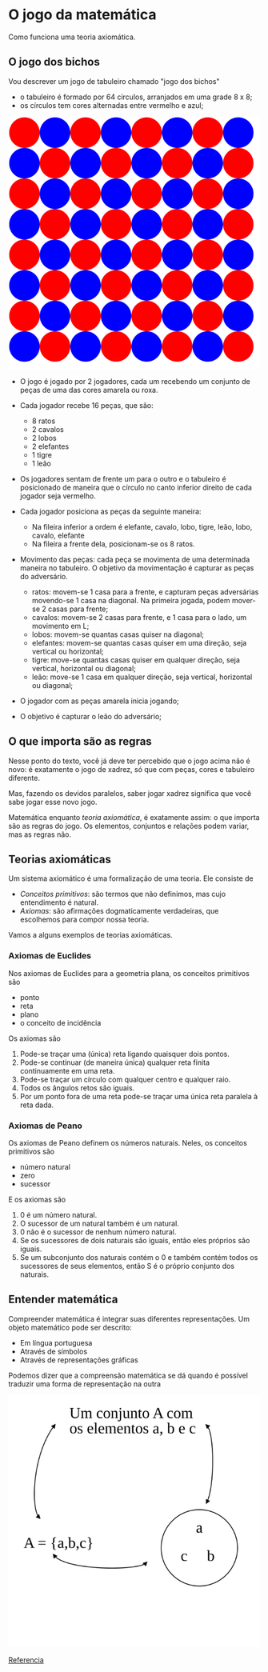 # O jogo da matemática

Como funciona uma teoria axiomática.

## O jogo dos bichos

Vou descrever um jogo de tabuleiro chamado "jogo dos bichos"
- o tabuleiro é formado por 64 círculos, arranjados em uma grade 8 x 8;
- os círculos tem cores alternadas entre vermelho e azul; 

![Tabuleiro do jogo](./img/aula00-img01.svg)

- O jogo é jogado por 2 jogadores, cada um recebendo um conjunto de peças de uma das cores amarela ou roxa. 
- Cada jogador recebe 16 peças, que são:
    - 8 ratos
    - 2 cavalos
    - 2 lobos
    - 2 elefantes
    - 1 tigre
    - 1 leão
- Os jogadores sentam de frente um para o outro e o tabuleiro é posicionado de maneira que o círculo no canto inferior direito de cada jogador seja vermelho.
- Cada jogador posiciona as peças da seguinte maneira:
    - Na fileira inferior a ordem é elefante, cavalo, lobo, tigre, leão, lobo, cavalo, elefante
    - Na fileira a frente dela, posicionam-se os 8 ratos. 

- Movimento das peças: cada peça se movimenta de uma determinada maneira no tabuleiro. O objetivo da movimentação é capturar as peças do adversário. 
    - ratos: movem-se 1 casa para a frente, e capturam peças adversárias movendo-se 1 casa na diagonal. Na primeira jogada, podem mover-se 2 casas para frente;
    - cavalos: movem-se 2 casas para frente, e 1 casa para o lado, um movimento em L;
    - lobos: movem-se quantas casas quiser na diagonal;
    - elefantes: movem-se quantas casas quiser em uma direção, seja vertical ou horizontal;
    - tigre: move-se quantas casas quiser em qualquer direção, seja vertical, horizontal ou diagonal;
    - leão: move-se 1 casa em qualquer direção, seja vertical, horizontal ou diagonal;
- O jogador com as peças amarela inicia jogando;
- O objetivo é capturar o leão do adversário;

## O que importa são as regras

Nesse ponto do texto, você já deve ter percebido que o jogo acima não é novo: é exatamente o jogo de xadrez, só que com peças, cores e tabuleiro diferente.

Mas, fazendo os devidos paralelos, saber jogar xadrez significa que você sabe jogar esse novo jogo.

Matemática enquanto _teoria axiomática_, é exatamente assim: o que importa são as regras do jogo. Os elementos, conjuntos e relações podem variar, mas as regras não.

## Teorias axiomáticas

Um sistema axiomático é uma formalização de uma teoria. Ele consiste de

- _Conceitos primitivos_: são termos que não definimos, mas cujo entendimento é natural. 
- _Axiomas_: são afirmações dogmaticamente verdadeiras, que escolhemos para compor nossa teoria. 

Vamos a alguns exemplos de teorias axiomáticas.

### Axiomas de Euclides

Nos axiomas de Euclides para a geometria plana, os conceitos primitivos são

- ponto
- reta
- plano
- o conceito de incidência

Os axiomas são

1. Pode-se traçar uma (única) reta ligando quaisquer dois pontos.
2. Pode-se continuar (de maneira única) qualquer reta finita continuamente em
uma reta.
3. Pode-se traçar um círculo com qualquer centro e qualquer raio.
4. Todos os ângulos retos são iguais. 
5. Por um ponto fora de uma reta pode-se traçar uma única reta paralela à reta dada.

### Axiomas de Peano

Os axiomas de Peano definem os números naturais. Neles, os conceitos primitivos são

- número natural
- zero
- sucessor

E os axiomas são

1. 0 é um número natural.
2. O sucessor de um natural também é um natural.
3. 0 não é o sucessor de nenhum número natural.
4. Se os sucessores de dois naturais são iguais, então eles próprios são iguais.
5. Se um subconjunto dos naturais contém o 0 e também contém todos os sucessores de seus elementos, então S é o próprio conjunto dos naturais. 

## Entender matemática

Compreender matemática é integrar suas diferentes representações. Um objeto matemático pode ser descrito:

- Em língua portuguesa
- Através de símbolos
- Através de representações gráficas

Podemos dizer que a compreensão matemática se dá quando é possível traduzir uma forma de representação na outra

![Representações](./img/aula00-img00.svg)

[Referencia](https://cesad.ufs.br/ORBI/public/uploadCatalago/15244316022012Fundamentos_de_Matematica_aula_5.pdf)